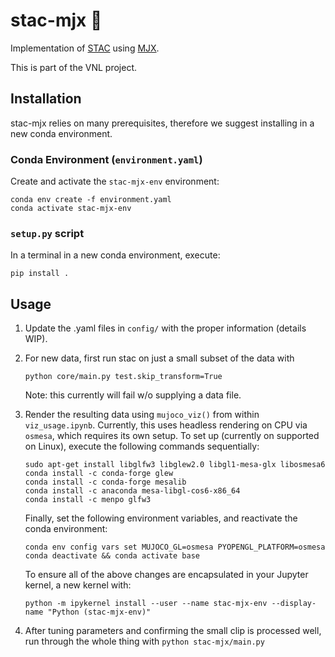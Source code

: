 # stac-mjx :rat:
Implementation of [STAC](https://ieeexplore.ieee.org/document/7030016) using [MJX](https://mujoco.readthedocs.io/en/stable/mjx.html).

This is part of the VNL project. 

## Installation

stac-mjx relies on many prerequisites, therefore we suggest installing in a new conda environment.

### Conda Environment (`environment.yaml`)

Create and activate the `stac-mjx-env` environment:

```
conda env create -f environment.yaml
conda activate stac-mjx-env
```

### `setup.py` script

In a terminal in a new conda environment, execute:

```
pip install .
```

## Usage
1. Update the .yaml files in `config/` with the proper information (details WIP).

2. For new data, first run stac on just a small subset of the data with

    `python core/main.py test.skip_transform=True`
    
    Note: this currently will fail w/o supplying a data file.


3. Render the resulting data using `mujoco_viz()` from within `viz_usage.ipynb`. Currently, this uses headless rendering on CPU via `osmesa`, which requires its own setup. To set up (currently on supported on Linux), execute the following commands sequentially:

   ```
   sudo apt-get install libglfw3 libglew2.0 libgl1-mesa-glx libosmesa6 
   conda install -c conda-forge glew 
   conda install -c conda-forge mesalib 
   conda install -c anaconda mesa-libgl-cos6-x86_64 
   conda install -c menpo glfw3
   ```
   Finally, set the following environment variables, and reactivate the conda environment:
   ```
   conda env config vars set MUJOCO_GL=osmesa PYOPENGL_PLATFORM=osmesa
   conda deactivate && conda activate base
   ```
   To ensure all of the above changes are encapsulated in your Jupyter kernel, a new kernel with:
   ```
   python -m ipykernel install --user --name stac-mjx-env --display-name "Python (stac-mjx-env)"
   ```
4. After tuning parameters and confirming the small clip is processed well, run through the whole thing with
    `python stac-mjx/main.py` 